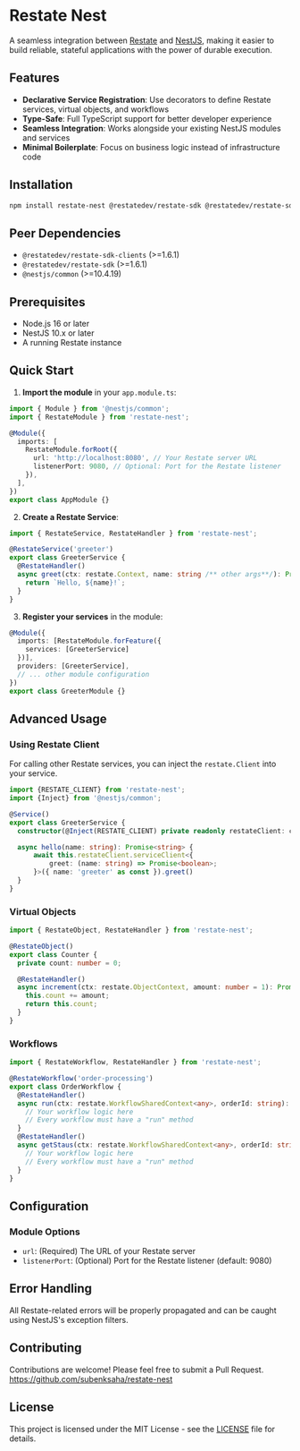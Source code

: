 # Restate Nest

A seamless integration between [Restate](https://restate.dev/) and [NestJS](https://nestjs.com/), making it easier to build reliable, stateful applications with the power of durable execution.

## Features

- **Declarative Service Registration**: Use decorators to define Restate services, virtual objects, and workflows
- **Type-Safe**: Full TypeScript support for better developer experience
- **Seamless Integration**: Works alongside your existing NestJS modules and services
- **Minimal Boilerplate**: Focus on business logic instead of infrastructure code

## Installation

```bash
npm install restate-nest @restatedev/restate-sdk @restatedev/restate-sdk-clients
```
## Peer Dependencies

- `@restatedev/restate-sdk-clients` (>=1.6.1)
- `@restatedev/restate-sdk` (>=1.6.1)
- `@nestjs/common` (>=10.4.19)
## Prerequisites

- Node.js 16 or later
- NestJS 10.x or later
- A running Restate instance

## Quick Start

1. **Import the module** in your `app.module.ts`:

```typescript
import { Module } from '@nestjs/common';
import { RestateModule } from 'restate-nest';

@Module({
  imports: [
    RestateModule.forRoot({
      url: 'http://localhost:8080', // Your Restate server URL
      listenerPort: 9080, // Optional: Port for the Restate listener
    }),
  ],
})
export class AppModule {}
```

2. **Create a Restate Service**:

```typescript
import { RestateService, RestateHandler } from 'restate-nest';

@RestateService('greeter')
export class GreeterService {
  @RestateHandler()
  async greet(ctx: restate.Context, name: string /** other args**/): Promise<string> {
    return `Hello, ${name}!`;
  }
}
```

3. **Register your services** in the module:

```typescript
@Module({
  imports: [RestateModule.forFeature({
    services: [GreeterService]
  })],
  providers: [GreeterService],
  // ... other module configuration
})
export class GreeterModule {}
```

## Advanced Usage

### Using Restate Client

For calling other Restate services, you can inject the `restate.Client` into your service.

```typescript
import {RESTATE_CLIENT} from 'restate-nest';
import {Inject} from '@nestjs/common';

@Service()
export class GreeterService {
  constructor(@Inject(RESTATE_CLIENT) private readonly restateClient: clients.Ingress) {}

  async hello(name: string): Promise<string> {
	  await this.restateClient.serviceClient<{
		  greet: (name: string) => Promise<boolean>;
	  }>({ name: 'greeter' as const }).greet()
  }
}
```
### Virtual Objects

```typescript
import { RestateObject, RestateHandler } from 'restate-nest';

@RestateObject()
export class Counter {
  private count: number = 0;

  @RestateHandler()
  async increment(ctx: restate.ObjectContext, amount: number = 1): Promise<number> {
    this.count += amount;
    return this.count;
  }
}
```

### Workflows

```typescript
import { RestateWorkflow, RestateHandler } from 'restate-nest';

@RestateWorkflow('order-processing')
export class OrderWorkflow {
  @RestateHandler()
  async run(ctx: restate.WorkflowSharedContext<any>, orderId: string): Promise<void> {
    // Your workflow logic here
    // Every workflow must have a "run" method
  }
  @RestateHandler()
  async getStaus(ctx: restate.WorkflowSharedContext<any>, orderId: string): Promise<void> {
    // Your workflow logic here
    // Every workflow must have a "run" method
  }
}
```

## Configuration

### Module Options

- `url`: (Required) The URL of your Restate server
- `listenerPort`: (Optional) Port for the Restate listener (default: 9080)

## Error Handling

All Restate-related errors will be properly propagated and can be caught using NestJS's exception filters.

## Contributing

Contributions are welcome! Please feel free to submit a Pull Request. https://github.com/subenksaha/restate-nest

## License

This project is licensed under the MIT License - see the [LICENSE](LICENSE) file for details.
